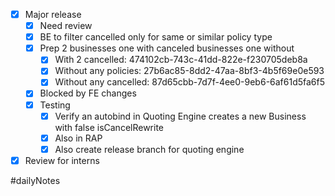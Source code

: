 - [x] Major release
	- [x] Need review
	- [x] BE to filter cancelled only for same or similar policy type
	- [x] Prep 2 businesses one with canceled businesses one without
		- [x] With 2 cancelled: 474102cb-743c-41dd-822e-f230705deb8a
		- [x] Without any policies: 27b6ac85-8dd2-47aa-8bf3-4b5f69e0e593
		- [x] Without any cancelled: 87d65cbb-7d7f-4ee0-9eb6-6af61d5fa6f5
	- [x] Blocked by FE changes
	- [x] Testing
		- [x] Verify an autobind in Quoting Engine creates a new Business with false isCancelRewrite
		- [x] Also in RAP
		- [x] Also create release branch for quoting engine
- [x] Review for interns

#dailyNotes